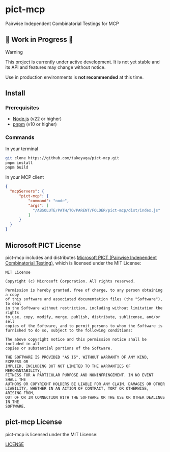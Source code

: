 # pict-mcp

Pairwise Independent Combinatorial Testings for MCP

## 🚧 Work in Progress 🚧

> [!WARNING]
> This project is currently under active development.
> It is not yet stable and its API and features may change without notice.
> 
> Use in production environments is **not recommended** at this time.

## Install

### Prerequisites

- [Node.js](https://nodejs.org/) (v22 or higher)
- [pnpm](https://pnpm.io/) (v10 or higher)

### Commands

In your terminal

```sh
git clone https://github.com/takeyaqa/pict-mcp.git
pnpm install
pnpm build
```

In your MCP client

```json
{
  "mcpServers": {
      "pict-mcp": {
          "command": "node",
          "args": [
            "/ABSOLUTE/PATH/TO/PARENT/FOLDER/pict-mcp/dist/index.js"
          ]
      }
  }
}
```


## Microsoft PICT License

pict-mcp includes and distributes [Microsoft PICT (Pairwise Independent Combinatorial Testing)](https://github.com/microsoft/pict), which is licensed under the MIT License:

```
MIT License

Copyright (c) Microsoft Corporation. All rights reserved.

Permission is hereby granted, free of charge, to any person obtaining a copy
of this software and associated documentation files (the "Software"), to deal
in the Software without restriction, including without limitation the rights
to use, copy, modify, merge, publish, distribute, sublicense, and/or sell
copies of the Software, and to permit persons to whom the Software is
furnished to do so, subject to the following conditions:

The above copyright notice and this permission notice shall be included in all
copies or substantial portions of the Software.

THE SOFTWARE IS PROVIDED "AS IS", WITHOUT WARRANTY OF ANY KIND, EXPRESS OR
IMPLIED, INCLUDING BUT NOT LIMITED TO THE WARRANTIES OF MERCHANTABILITY,
FITNESS FOR A PARTICULAR PURPOSE AND NONINFRINGEMENT. IN NO EVENT SHALL THE
AUTHORS OR COPYRIGHT HOLDERS BE LIABLE FOR ANY CLAIM, DAMAGES OR OTHER
LIABILITY, WHETHER IN AN ACTION OF CONTRACT, TORT OR OTHERWISE, ARISING FROM,
OUT OF OR IN CONNECTION WITH THE SOFTWARE OR THE USE OR OTHER DEALINGS IN THE
SOFTWARE.
```

## pict-mcp License

pict-mcp is licensed under the MIT License:

[LICENSE](LICENSE)
